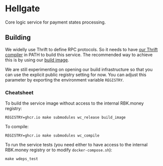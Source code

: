 # Hellgate

Core logic service for payment states processing.

## Building

We widelly use Thrift to define RPC protocols.
So it needs to have [our Thrift compiler](https://github.com/rbkmoney/thrift) in PATH to build this service.
The recommended way to achieve this is by using our [build image](https://github.com/rbkmoney/image-build-erlang).

We are still experimenting on opening our build infrastructure so that you can use the explicit public registry setting for now.
You can adjust this parameter by exporting the environment variable `REGISTRY`.

### Сheatsheet

To build the service image without access to the internal RBK.money registry:

```shell
REGISTRY=ghcr.io make submodules wc_release build_image
```

To compile:

```shell
REGISTRY=ghcr.io make submodules wc_compile
```

To run the service tests (you need either to have access to the internal RBK.money registry or to modify `docker-compose.sh`):

```shell
make wdeps_test
```
